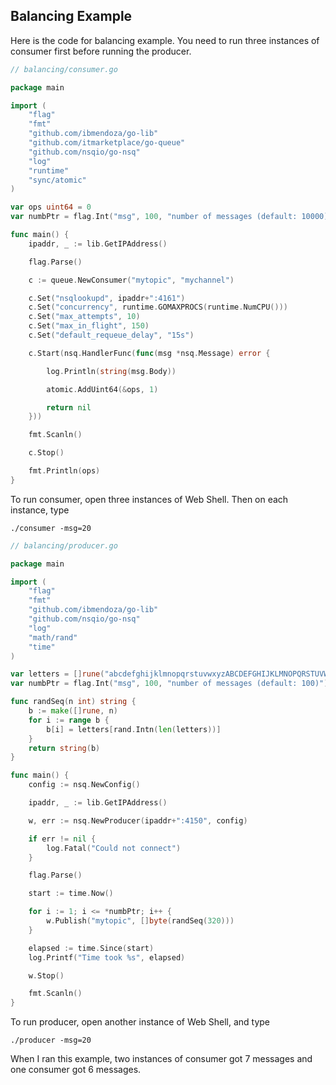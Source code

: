 <script>
  (function(i,s,o,g,r,a,m){i['GoogleAnalyticsObject']=r;i[r]=i[r]||function(){
  (i[r].q=i[r].q||[]).push(arguments)},i[r].l=1*new Date();a=s.createElement(o),
  m=s.getElementsByTagName(o)[0];a.async=1;a.src=g;m.parentNode.insertBefore(a,m)
  })(window,document,'script','//www.google-analytics.com/analytics.js','ga');

  ga('create', 'UA-71257746-1', 'auto');
  ga('send', 'pageview');

</script>

## Balancing Example

Here is the code for balancing example. You need to run three instances of consumer first before running the producer.

```go
// balancing/consumer.go

package main

import (
	"flag"
	"fmt"
	"github.com/ibmendoza/go-lib"
	"github.com/itmarketplace/go-queue"
	"github.com/nsqio/go-nsq"
	"log"
	"runtime"
	"sync/atomic"
)

var ops uint64 = 0
var numbPtr = flag.Int("msg", 100, "number of messages (default: 10000)")

func main() {
	ipaddr, _ := lib.GetIPAddress()

	flag.Parse()

	c := queue.NewConsumer("mytopic", "mychannel")

	c.Set("nsqlookupd", ipaddr+":4161")
	c.Set("concurrency", runtime.GOMAXPROCS(runtime.NumCPU()))
	c.Set("max_attempts", 10)
	c.Set("max_in_flight", 150)
	c.Set("default_requeue_delay", "15s")

	c.Start(nsq.HandlerFunc(func(msg *nsq.Message) error {

		log.Println(string(msg.Body))

		atomic.AddUint64(&ops, 1)

		return nil
	}))

	fmt.Scanln()

	c.Stop()

	fmt.Println(ops)
}
```

To run consumer, open three instances of Web Shell. Then on each instance, type

```./consumer -msg=20```

```go
// balancing/producer.go

package main

import (
	"flag"
	"fmt"
	"github.com/ibmendoza/go-lib"
	"github.com/nsqio/go-nsq"
	"log"
	"math/rand"
	"time"
)

var letters = []rune("abcdefghijklmnopqrstuvwxyzABCDEFGHIJKLMNOPQRSTUVWXYZ!@#$%^&*()1234567890")
var numbPtr = flag.Int("msg", 100, "number of messages (default: 100)")

func randSeq(n int) string {
	b := make([]rune, n)
	for i := range b {
		b[i] = letters[rand.Intn(len(letters))]
	}
	return string(b)
}

func main() {
	config := nsq.NewConfig()

	ipaddr, _ := lib.GetIPAddress()

	w, err := nsq.NewProducer(ipaddr+":4150", config)

	if err != nil {
		log.Fatal("Could not connect")
	}

	flag.Parse()

	start := time.Now()

	for i := 1; i <= *numbPtr; i++ {
		w.Publish("mytopic", []byte(randSeq(320)))
	}

	elapsed := time.Since(start)
	log.Printf("Time took %s", elapsed)

	w.Stop()

	fmt.Scanln()
}
```

To run producer, open another instance of Web Shell, and type

```./producer -msg=20```

When I ran this example, two instances of consumer got 7 messages and one consumer got 6 messages.
